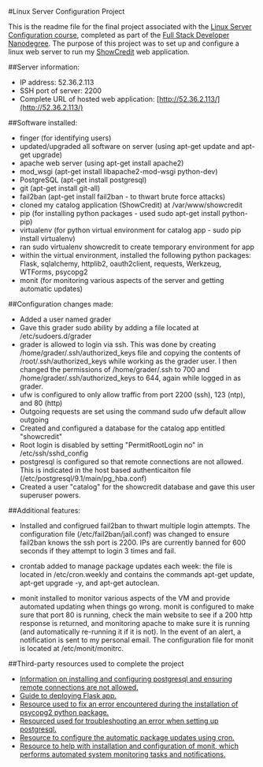 #Linux Server Configuration Project

This is the readme file for the final project associated with the [Linux Server Configuration course](https://www.udacity.com/course/configuring-linux-web-servers--ud299), completed as part of the [Full Stack Developer Nanodegree](https://www.udacity.com/course/full-stack-web-developer-nanodegree--nd004). The purpose of this project was to set up and configure a linux web server to run my [ShowCredit](https://github.com/marknagelberg/showcredit) web application.

##Server information:
* IP address: 52.36.2.113
* SSH port of server: 2200
* Complete URL of hosted web application: [http://52.36.2.113/](http://52.36.2.113/)

##Software installed:
* finger (for identifying users)
* updated/upgraded all software on server (using apt-get update and apt-get upgrade)
* apache web server (using apt-get install apache2)
* mod_wsgi (apt-get install libapache2-mod-wsgi python-dev)
* PostgreSQL (apt-get install postgresql)
* git (apt-get install git-all)
* fail2ban (apt-get install fail2ban - to thwart brute force attacks)
* cloned my catalog application (ShowCredit) at /var/www/showcredit
* pip (for installing python packages - used sudo apt-get install python-pip)
* virtualenv (for python virtual environment for catalog app - sudo pip install virtualenv)
* ran sudo virtualenv showcredit to create temporary environment for app
* within the virtual environment, installed the following python packages: Flask, sqlalchemy, httplib2, oauth2client, requests, Werkzeug, WTForms, psycopg2
* monit (for monitoring various aspects of the server and getting automatic updates)

##Configuration changes made:
* Added a user named grader
* Gave this grader sudo ability by adding a file located at /etc/sudoers.d/grader
* grader is allowed to login via ssh. This was done by creating /home/grader/.ssh/authorized_keys file and copying the contents of /root/.ssh/authorized_keys while working as the grader user. I then changed the permissions of /home/grader/.ssh to 700 and /home/grader/.ssh/authorized_keys to 644, again while logged in as grader.
* ufw is configured to only allow traffic from port 2200 (ssh), 123 (ntp), and 80 (http)
* Outgoing requests are set using the command sudo ufw default allow outgoing
* Created and configured a database for the catalog app entitled "showcredit"
* Root login is disabled by setting "PermitRootLogin no" in /etc/ssh/sshd_config
* postgresql is configured so that remote connections are not allowed. This is indicated in the host based authenticaiton file (/etc/postgresql/9.1/main/pg_hba.conf)
* Created a user "catalog" for the showcredit database and gave this user superuser powers.

##Additional features:

* Installed and configrued fail2ban to thwart multiple login attempts. The configuration file (/etc/fail2ban/jail.conf) was changed to ensure fail2ban knows the ssh port is 2200. IPs are currently banned for 600 seconds if they attempt to login 3 times and fail.

* crontab added to manage package updates each week: the file is located in /etc/cron.weekly and contains the commands apt-get update, apt-get upgrade -y, and apt-get autoclean.

* monit installed to monitor various aspects of the VM and provide automated updating when things go wrong. monit is configured to make sure that port 80 is running, check the main website to see if a 200 http response is returned, and monitoring apache to make sure it is running (and automatically re-running it if it is not). In the event of an alert, a notification is sent to my personal email. The configuration file for monit is located at /etc/monit/monitrc.

##Third-party resources used to complete the project
* [Information on installing and configuring postgresql and ensuring remote connections are not allowed.](https://www.digitalocean.com/community/tutorials/how-to-secure-postgresql-on-an-ubuntu-vps)
* [Guide to deploying Flask app.](https://www.digitalocean.com/community/tutorials/how-to-deploy-a-flask-application-on-an-ubuntu-vps)
* [Resource used to fix an error encountered during the installation of psycopg2 python package.](http://stackoverflow.com/questions/28253681/you-need-to-install-postgresql-server-dev-x-y-for-building-a-server-side-extensi)
* [Resourced used for troubleshooting an error when setting up postgresql.](http://stackoverflow.com/questions/11919391/postgresql-error-fatal-role-username-does-not-exist)
* [Resource to configure the automatic package updates using cron.](https://help.ubuntu.com/community/AutoWeeklyUpdateHowTo)
* [Resource to help with installation and configuration of monit, which performs automated system monitoring tasks and notifications.](http://www.binarytides.com/install-monit-debian/)
